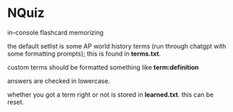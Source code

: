 # NQuiz
 in-console flashcard memorizing

the default setlist is some AP world history terms (run through chatgpt with some formatting prompts); this is found in **terms.txt**.

custom terms should be formatted something like **term:definition**

answers are checked in lowercase.

whether you got a term right or not is stored in **learned.txt**. this can be reset.

